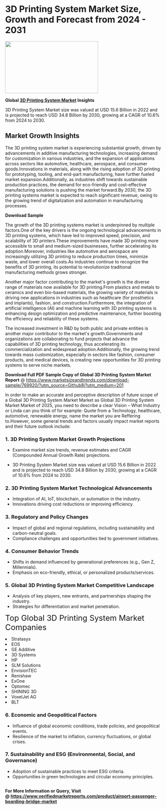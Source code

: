 <H1>3D Printing System Market Size, Growth and Forecast from 2024 - 2031</H1><img class="aligncenter size-medium wp-image-584254" src="https://thirdeyenews.in/wp-content/uploads/2024/09/Global-Market-Research-300x168.jpeg" alt="" width="300" height="168" /><p><strong>Global&nbsp;<a href="https://www.marketsizeandtrends.com/download-sample/769920/?utm_source=Github8j?utm_medium=201">3D Printing System Market</a> Insights</strong></p><p>3D Printing System Market size was valued at USD 15.6 Billion in 2022 and is projected to reach USD 34.8 Billion by 2030, growing at a CAGR of 10.6% from 2024 to 2030.</p><p><h2>Market Growth Insights</h2> <p>The 3D printing system market is experiencing substantial growth, driven by advancements in additive manufacturing technologies, increasing demand for customization in various industries, and the expansion of applications across sectors like automotive, healthcare, aerospace, and consumer goods.Innovations in materials, along with the rising adoption of 3D printing for prototyping, tooling, and end-part manufacturing, have further fueled market expansion.Additionally, as industries shift towards sustainable production practices, the demand for eco-friendly and cost-effective manufacturing solutions is pushing the market forward.By 2030, the 3D printing systems market is expected to reach significant revenue, owing to the growing trend of digitalization and automation in manufacturing processes.</p> <p><strong>Download Sample</strong></p> <p>The growth of the 3D printing systems market is underpinned by multiple factors.One of the key drivers is the ongoing technological advancements in 3D printing systems, which have led to improved speed, precision, and scalability of 3D printers.These improvements have made 3D printing more accessible to small and medium-sized businesses, further accelerating its adoption.Moreover, industries like automotive and aerospace are increasingly utilizing 3D printing to reduce production times, minimize waste, and lower overall costs.As industries continue to recognize the benefits of 3D printing, its potential to revolutionize traditional manufacturing methods grows stronger.</p> <p>Another major factor contributing to the market's growth is the diverse range of materials now available for 3D printing.From plastics and metals to ceramics and even bio-based materials, the growing variety of materials is driving new applications in industries such as healthcare (for prosthetics and implants), fashion, and construction.Furthermore, the integration of artificial intelligence (AI) and machine learning with 3D printing systems is enhancing design optimization and predictive maintenance, further boosting the efficiency and reliability of these systems.</p> <p>The increased investment in R&D by both public and private entities is another major contributor to the market's growth.Governments and organizations are collaborating to fund projects that advance the capabilities of 3D printing technology, thus accelerating its commercialization and widespread adoption.Additionally, the growing trend towards mass customization, especially in sectors like fashion, consumer products, and medical devices, is creating new opportunities for 3D printing systems to serve niche markets.</p> <p><span class=""><strong>Download Full PDF Sample Copy of Global 3D Printing System Market Report</strong> @ <a href="https://www.marketsizeandtrends.com/download-sample/769920/?utm_source=Github8j?utm_medium=201" target="_blank">https://www.marketsizeandtrends.com/download-sample/769920/?utm_source=Github8j?utm_medium=201</a></span></p><p>In order to make an accurate and perceptive description of future scope of a Global&nbsp;3D Printing System Market Market as Global&nbsp;3D Printing System Market Market of 2025, you need to describe a clear Vision &ndash; What Industry or Linda can you think of for example: Quote from a Technology, healthcare, automotive, renewable energy, name the market you are Reffering to.However, some general trends and factors usually impact market reports and their future outlook include:</p><h3>1.&nbsp;<strong>3D Printing System Market Growth Projections</strong></h3><ul><li>Examine market size trends, revenue estimates and CAGR (Compounded Annual Growth Rate) projections.</li><li><p>3D Printing System Market size was valued at USD 15.6 Billion in 2022 and is projected to reach USD 34.8 Billion by 2030, growing at a CAGR of 10.6% from 2024 to 2030.</p></li></ul><h3>2.&nbsp;<strong>3D Printing System Market Technological Advancements</strong></h3><ul><li>Integration of AI, IoT, blockchain, or automation in the industry.</li><li>Innovations driving cost reductions or improving efficiency.</li></ul><h3>3.&nbsp;<strong>Regulatory and Policy Changes</strong></h3><ul><li>Impact of global and regional regulations, including sustainability and carbon-neutral goals.</li><li>Compliance challenges and opportunities tied to government initiatives.</li></ul><h3>4.&nbsp;<strong>Consumer Behavior Trends</strong></h3><ul><li>Shifts in demand influenced by generational preferences (e.g., Gen Z, Millennials).</li><li>Emphasis on eco-friendly, ethical, or personalized products/services.</li></ul><h3>5.&nbsp;<strong>Global 3D Printing System Market Competitive Landscape</strong></h3><ul><li>Analysis of key players, new entrants, and partnerships shaping the industry.</li><li>Strategies for differentiation and market penetration.</li></ul><p data-pm-slice="1 1 []"><span style="color: inherit; font-family: inherit; font-size: 25px;">Top Global 3D Printing System Market Companies</span></p><div class="" data-test-id=""><p><li>Stratasys</li><li> EOS</li><li> GE Additive</li><li> 3D Systems</li><li> HP</li><li> SLM Solutions</li><li> EnvisionTEC</li><li> Renishaw</li><li> ExOne</li><li> Optomec</li><li> SHINING 3D</li><li> VoxelJet AG</li><li> BLT</li></p></div><h3>6.&nbsp;<strong>Economic and Geopolitical Factors</strong></h3><ul><li>Influence of global economic conditions, trade policies, and geopolitical events.</li><li>Resilience of the market to inflation, currency fluctuations, or global crises.</li></ul><h3>7.&nbsp;<strong>Sustainability and ESG (Environmental, Social, and Governance)</strong></h3><ul><li>Adoption of sustainable practices to meet ESG criteria.</li><li>Opportunities in green technologies and circular economy principles.</li></ul><h2><strong style="font-size: 14px;">For More Information or Query, Visit @&nbsp;</strong><a style="background-color: #ffffff; font-size: 14px;" href="https://www.marketsizeandtrends.com/report/3d-printing-system-market/" target="_blank">https://www.verifiedmarketreports.com/product/airport-passenger-boarding-bridge-market</a></h2>